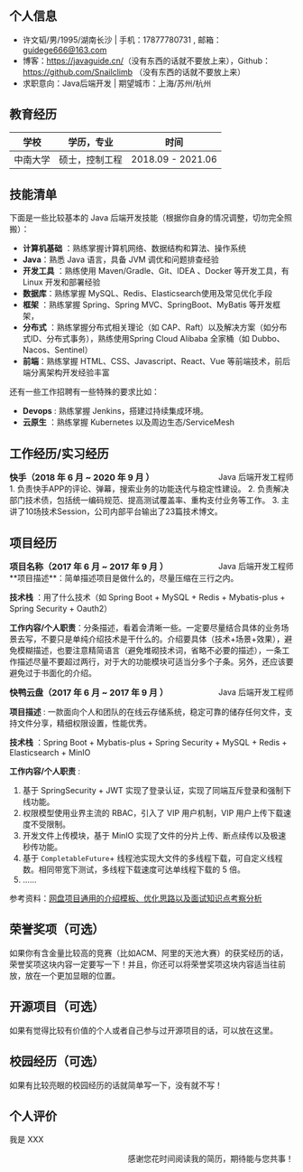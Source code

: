 ## 个人信息

- 许文韬/男/1995/湖南长沙 | 手机：17877780731 , 邮箱：guidege666@163.com
- 博客：<https://javaguide.cn/>（没有东西的话就不要放上来），Github：<https://github.com/Snailclimb> （没有东西的话就不要放上来）
- 求职意向：Java后端开发 | 期望城市：上海/苏州/杭州

## 教育经历

| 学校         | 学历，专业     | 时间              | 
| ------------ | -------------- | ----------------- | 
| 中南大学 | 硕士，控制工程 | 2018.09 - 2021.06 | 

## 技能清单

下面是一些比较基本的 Java 后端开发技能（根据你自身的情况调整，切勿完全照搬）：

- **计算机基础** ：熟练掌握计算机网络、数据结构和算法、操作系统
- **Java**：熟悉 Java 语言，具备 JVM 调优和问题排查经验
- **开发工具** ：熟练使用 Maven/Gradle、Git、IDEA 、Docker 等开发工具，有 Linux 开发和部署经验
- **数据库**：熟练掌握 MySQL、Redis、Elasticsearch使用及常见优化手段
- **框架** ：熟练掌握 Spring、Spring MVC、SpringBoot、MyBatis 等开发框架，
- **分布式** ：熟练掌握分布式相关理论（如 CAP、Raft）以及解决方案（如分布式ID、分布式事务），熟练使用Spring Cloud Alibaba 全家桶（如 Dubbo、Nacos、Sentinel）
- **前端**：熟练掌握 HTML、CSS、Javascript、React、Vue 等前端技术，前后端分离架构开发经验丰富

还有一些工作招聘有一些特殊的要求比如：

- **Devops** : 熟练掌握 Jenkins，搭建过持续集成环境。
- **云原生** ：熟练掌握 Kubernetes 以及周边生态/ServiceMesh

## 工作经历/实习经历

<div style="display: flex; justify-content: space-between;">
  <div style="font-size: 15px;"><strong>快手（2018 年 6 月 ~ 2020 年 9 月 ）</strong></div>
  <div>Java 后端开发工程师</div>
</div>
1. 负责快手APP的评论、弹幕，搜索业务的功能迭代与稳定性建设。
2. 负责解决部门技术债，包括统一编码规范、提高测试覆盖率、重构支付业务等工作。
3. 主讲了10场技术Session，公司内部平台输出了23篇技术博文。



## 项目经历 

<div style="display: flex; justify-content: space-between;">
  <div style="font-size: 15px;"><strong>项目名称（2017 年 6 月 ~ 2017 年 9 月 ）</strong></div>
  <div>Java 后端开发工程师</div>
</div>
**项目描述**：简单描述项目是做什么的，尽量压缩在三行之内。

**技术栈** ：用了什么技术（如 Spring Boot + MySQL + Redis + Mybatis-plus + Spring Security + Oauth2）

**工作内容/个人职责**：分条描述，看着会清晰一些。一定要尽量结合具体的业务场景去写，不要只是单纯介绍技术是干什么的。介绍要具体（技术+场景+效果），避免模糊描述，也要注意精简语言（避免堆砌技术词，省略不必要的描述），一条工作描述尽量不要超过两行，对于大的功能模块可适当分多个子条。另外，还应该要避免过于书面化的介绍。



<div style="display: flex; justify-content: space-between;">
  <div style="font-size: 15px;"><strong>快鸭云盘（2017 年 6 月 ~ 2017 年 9 月 ）</strong></div>
  <div>Java 后端开发工程师</div>
</div>

**项目描述** : 一款面向个人和团队的在线云存储系统，稳定可靠的储存任何文件，支持文件分享，精细权限设置，性能优秀。

**技术栈** ：Spring Boot +  Mybatis-plus + Spring Security + MySQL + Redis + Elasticsearch + MinIO

**工作内容/个人职责** : 

1. 基于 SpringSecurity + JWT 实现了登录认证，实现了同端互斥登录和强制下线功能。
2. 权限模型使用业界主流的 RBAC，引入了 VIP 用户机制，VIP 用户上传下载速度不受限制。
3. 开发文件上传模块，基于 MinIO 实现了文件的分片上传、断点续传以及极速秒传功能。
4. 基于 `CompletableFuture`+ 线程池实现大文件的多线程下载，可自定义线程数。相同带宽下测试，多线程下载速度可达单线程下载的 5 倍。
5. ......

参考资料：[网盘项目通用的介绍模板、优化思路以及面试知识点考察分析](https://mp.weixin.qq.com/s/OIDl6ABLnBRvSSHngRvh5A)

## 荣誉奖项（可选）

如果你有含金量比较高的竞赛（比如ACM、阿里的天池大赛）的获奖经历的话，荣誉奖项这块内容一定要写一下！并且，你还可以将荣誉奖项这块内容适当往前放，放在一个更加显眼的位置。

## 开源项目（可选）

如果有觉得比较有价值的个人或者自己参与过开源项目的话，可以放在这里。

## 校园经历（可选）

如果有比较亮眼的校园经历的话就简单写一下，没有就不写！

## 个人评价

我是 XXX



<p style="text-align: right;">感谢您花时间阅读我的简历，期待能与您共事！</p>

<div style="page-break-after: always;"></div>
